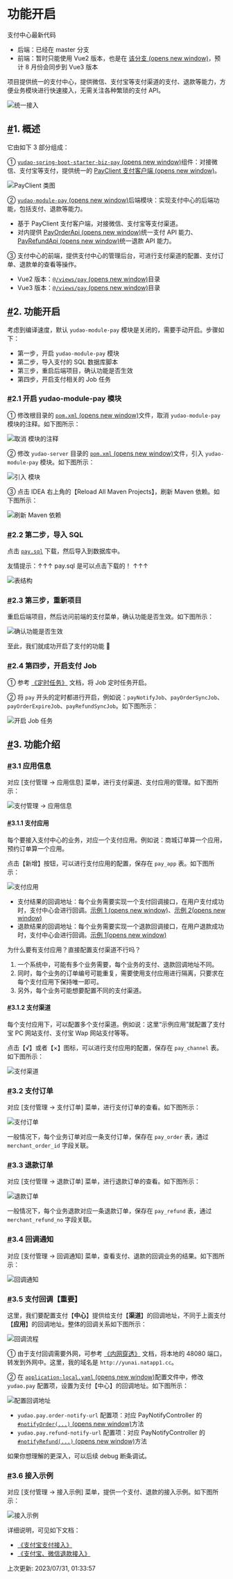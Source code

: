 # 功能开启

支付中心最新代码

- 后端：已经在 master 分支
- 前端：暂时只能使用 Vue2 版本，也是在 [该分支 (opens new window)](https://gitee.com/zhijiantianya/ruoyi-vue-pro/tree/master/yudao-ui-admin)，预计 8 月份会同步到 Vue3 版本

项目提供统一的支付中心，提供微信、支付宝等支付渠道的支付、退款等能力，方便业务模块进行快速接入，无需关注各种繁琐的支付 API。

![统一接入](https://doc.iocoder.cn/img/%E6%94%AF%E4%BB%98%E6%89%8B%E5%86%8C/%E5%8A%9F%E8%83%BD%E5%BC%80%E5%90%AF/%E7%BB%9F%E4%B8%80%E6%8E%A5%E5%85%A5.png)

## [#](https://doc.iocoder.cn/pay/build/#_1-概述)1. 概述

它由如下 3 部分组成：

① [`yudao-spring-boot-starter-biz-pay` (opens new window)](https://github.com/YunaiV/ruoyi-vue-pro/blob/master/yudao-framework/yudao-spring-boot-starter-biz-pay/)组件：对接微信、支付宝等支付，提供统一的 [PayClient 支付客户端 (opens new window)](https://github.com/YunaiV/ruoyi-vue-pro/blob/master/yudao-framework/yudao-spring-boot-starter-biz-pay/src/main/java/cn/iocoder/yudao/framework/pay/core/client/PayClient.java)。

![PayClient 类图](https://doc.iocoder.cn/img/%E6%94%AF%E4%BB%98%E6%89%8B%E5%86%8C/%E5%8A%9F%E8%83%BD%E5%BC%80%E5%90%AF/PayClient%E7%B1%BB%E5%9B%BE.png)

② [`yudao-module-pay` (opens new window)](https://github.com/YunaiV/ruoyi-vue-pro/tree/master/yudao-module-pay)后端模块：实现支付中心的后端功能，包括支付、退款等能力。

- 基于 PayClient 支付客户端，对接微信、支付宝等支付渠道。
- 对内提供 [PayOrderApi (opens new window)](https://github.com/YunaiV/ruoyi-vue-pro/blob/master/yudao-module-pay/yudao-module-pay-api/src/main/java/cn/iocoder/yudao/module/pay/api/order/PayOrderApi.java)统一支付 API 能力、[PayRefundApi (opens new window)](https://github.com/YunaiV/ruoyi-vue-pro/blob/master/yudao-module-pay/yudao-module-pay-api/src/main/java/cn/iocoder/yudao/module/pay/api/refund/PayRefundApi.java)统一退款 API 能力。

③ 支付中心的前端，提供支付中心的管理后台，可进行支付渠道的配置、支付订单、退款单的查看等操作。

- Vue2 版本：[`@/views/pay` (opens new window)](https://github.com/YunaiV/ruoyi-vue-pro/tree/master/yudao-ui-admin/src/views/pay)目录
- Vue3 版本：[`@/views/pay` (opens new window)](https://github.com/yudaocode/yudao-ui-admin-vue3/tree/master/src/views/pay)目录

## [#](https://doc.iocoder.cn/pay/build/#_2-功能开启)2. 功能开启

考虑到编译速度，默认 `yudao-module-pay` 模块是关闭的，需要手动开启。步骤如下：

- 第一步，开启 `yudao-module-pay` 模块
- 第二步，导入支付的 SQL 数据库脚本
- 第三步，重启后端项目，确认功能是否生效
- 第四步，开启支付相关的 Job 任务

### [#](https://doc.iocoder.cn/pay/build/#_2-1-开启-yudao-module-pay-模块)2.1 开启 yudao-module-pay 模块

① 修改根目录的 [`pom.xml` (opens new window)](https://github.com/YunaiV/ruoyi-vue-pro/blob/master/pom.xml)文件，取消 `yudao-module-pay` 模块的注释。如下图所示：

![取消  模块的注释](https://doc.iocoder.cn/img/%E6%94%AF%E4%BB%98%E6%89%8B%E5%86%8C/%E5%8A%9F%E8%83%BD%E5%BC%80%E5%90%AF/%E7%AC%AC%E4%B8%80%E6%AD%A5-01.png)

② 修改 `yudao-server` 目录的 [`pom.xml` (opens new window)](https://github.com/YunaiV/ruoyi-vue-pro/blob/master/yudao-server/pom.xml)文件，引入 `yudao-module-pay` 模块。如下图所示：

![引入  模块](https://doc.iocoder.cn/img/%E6%94%AF%E4%BB%98%E6%89%8B%E5%86%8C/%E5%8A%9F%E8%83%BD%E5%BC%80%E5%90%AF/%E7%AC%AC%E4%B8%80%E6%AD%A5-02.png)

③ 点击 IDEA 右上角的【Reload All Maven Projects】，刷新 Maven 依赖。如下图所示：

![刷新 Maven 依赖](https://doc.iocoder.cn/img/%E5%85%AC%E4%BC%97%E5%8F%B7%E6%89%8B%E5%86%8C/%E5%8A%9F%E8%83%BD%E5%BC%80%E5%90%AF/%E7%AC%AC%E4%B8%80%E6%AD%A5-03.png)

### [#](https://doc.iocoder.cn/pay/build/#_2-2-第二步-导入-sql)2.2 第二步，导入 SQL

点击 [`pay.sql`](https://doc.iocoder.cn/file/pay.sql) 下载，然后导入到数据库中。

友情提示：↑↑↑ pay.sql 是可以点击下载的！ ↑↑↑

![表结构](https://doc.iocoder.cn/img/%E6%94%AF%E4%BB%98%E6%89%8B%E5%86%8C/%E5%8A%9F%E8%83%BD%E5%BC%80%E5%90%AF/%E7%AC%AC%E4%BA%8C%E6%AD%A5-%E8%A1%A8%E7%BB%93%E6%9E%84.png)

### [#](https://doc.iocoder.cn/pay/build/#_2-3-第三步-重新项目)2.3 第三步，重新项目

重启后端项目，然后访问前端的支付菜单，确认功能是否生效。如下图所示：

![确认功能是否生效](https://doc.iocoder.cn/img/%E6%94%AF%E4%BB%98%E6%89%8B%E5%86%8C/%E5%8A%9F%E8%83%BD%E5%BC%80%E5%90%AF/%E7%AC%AC%E4%B8%89%E6%AD%A5-01.png)

至此，我们就成功开启了支付的功能 🙂

### [#](https://doc.iocoder.cn/pay/build/#_2-4-第四步-开启支付-job)2.4 第四步，开启支付 Job

① 参考 [《定时任务》](https://doc.iocoder.cn/job/) 文档，将 Job 定时任务开启。

② 将 `pay` 开头的定时都进行开启，例如说：`payNotifyJob`、`payOrderSyncJob`、`payOrderExpireJob`、`payRefundSyncJob`。如下图所示：

![开启 Job 任务](https://doc.iocoder.cn/img/%E6%94%AF%E4%BB%98%E6%89%8B%E5%86%8C/%E5%8A%9F%E8%83%BD%E5%BC%80%E5%90%AF/%E7%AC%AC%E5%9B%9B%E6%AD%A5-01.png)

## [#](https://doc.iocoder.cn/pay/build/#_3-功能介绍)3. 功能介绍

### [#](https://doc.iocoder.cn/pay/build/#_3-1-应用信息)3.1 应用信息

对应 [支付管理 -> 应用信息] 菜单，进行支付渠道、支付应用的管理。如下图所示：

![支付管理 -> 应用信息](https://doc.iocoder.cn/img/%E6%94%AF%E4%BB%98%E6%89%8B%E5%86%8C/%E5%8A%9F%E8%83%BD%E5%BC%80%E5%90%AF/%E8%8F%9C%E5%8D%95-%E5%BA%94%E7%94%A8%E4%BF%A1%E6%81%AF.png)

#### [#](https://doc.iocoder.cn/pay/build/#_3-1-1-支付应用)3.1.1 支付应用

每个要接入支付中心的业务，对应一个支付应用。例如说：商城订单算一个应用，预约订单算一个应用。

点击【新增】按钮，可以进行支付应用的配置，保存在 `pay_app` 表。如下图所示：

![支付应用](https://doc.iocoder.cn/img/%E6%94%AF%E4%BB%98%E6%89%8B%E5%86%8C/%E5%8A%9F%E8%83%BD%E5%BC%80%E5%90%AF/%E6%94%AF%E4%BB%98%E5%BA%94%E7%94%A8.png)

- 支付结果的回调地址：每个业务需要实现一个支付回调接口，在用户支付成功时，支付中心会进行回调。[示例 1 (opens new window)](https://github.com/YunaiV/ruoyi-vue-pro/blob/master/yudao-module-pay/yudao-module-pay-biz/src/main/java/cn/iocoder/yudao/module/pay/controller/admin/demo/PayDemoOrderController.java#L50-L58)、[示例 2(opens new window)](https://github.com/YunaiV/ruoyi-vue-pro/blob/master/yudao-module-mall/yudao-module-trade-biz/src/main/java/cn/iocoder/yudao/module/trade/controller/app/order/AppTradeOrderController.java#L64-L70)
- 退款结果的回调地址：每个业务需要实现一个退款回调接口，在用户退款成功时，支付中心会进行回调。[示例 1(opens new window)](https://github.com/YunaiV/ruoyi-vue-pro/blob/master/yudao-module-pay/yudao-module-pay-biz/src/main/java/cn/iocoder/yudao/module/pay/controller/admin/demo/PayDemoOrderController.java#L68-L76)

为什么要有支付应用？直接配置支付渠道不行吗？

1. 一个系统中，可能有多个业务需要，每个业务的支付、退款回调地址不同。
2. 同时，每个业务的订单编号可能重复，需要使用支付应用进行隔离，只要求在每个支付应用下保持唯一即可。
3. 另外，每个业务可能想要配置不同的支付渠道。

#### [#](https://doc.iocoder.cn/pay/build/#_3-1-2-支付渠道)3.1.2 支付渠道

每个支付应用下，可以配置多个支付渠道。例如说：这里“示例应用”就配置了支付宝 PC 网站支付、支付宝 Wap 网站支付等等。

点击【√】或者【×】图标，可以进行支付应用的配置，保存在 `pay_channel` 表。如下图所示：

![支付渠道](https://doc.iocoder.cn/img/%E6%94%AF%E4%BB%98%E6%89%8B%E5%86%8C/%E5%8A%9F%E8%83%BD%E5%BC%80%E5%90%AF/%E6%94%AF%E4%BB%98%E6%B8%A0%E9%81%93.png)

### [#](https://doc.iocoder.cn/pay/build/#_3-2-支付订单)3.2 支付订单

对应 [支付管理 -> 支付订单] 菜单，进行支付订单的查看。如下图所示：

![支付订单](https://doc.iocoder.cn/img/%E6%94%AF%E4%BB%98%E6%89%8B%E5%86%8C/%E5%8A%9F%E8%83%BD%E5%BC%80%E5%90%AF/%E6%94%AF%E4%BB%98%E8%AE%A2%E5%8D%95.png)

一般情况下，每个业务订单对应一条支付订单，保存在 `pay_order` 表，通过 `merchant_order_id` 字段关联。

### [#](https://doc.iocoder.cn/pay/build/#_3-3-退款订单)3.3 退款订单

对应 [支付管理 -> 退款订单] 菜单，进行退款订单的查看。如下图所示：

![退款订单](https://doc.iocoder.cn/img/%E6%94%AF%E4%BB%98%E6%89%8B%E5%86%8C/%E5%8A%9F%E8%83%BD%E5%BC%80%E5%90%AF/%E9%80%80%E6%AC%BE%E8%AE%A2%E5%8D%95.png)

一般情况下，每个业务退款对应一条退款订单，保存在 `pay_refund` 表，通过 `merchant_refund_no` 字段关联。

### [#](https://doc.iocoder.cn/pay/build/#_3-4-回调通知)3.4 回调通知

对应 [支付管理 -> 回调通知] 菜单，查看支付、退款的回调业务的结果。如下图所示：

![回调通知](https://doc.iocoder.cn/img/%E6%94%AF%E4%BB%98%E6%89%8B%E5%86%8C/%E5%8A%9F%E8%83%BD%E5%BC%80%E5%90%AF/%E5%9B%9E%E8%B0%83%E9%80%9A%E7%9F%A5.png)

### [#](https://doc.iocoder.cn/pay/build/#_3-5-支付回调【重要】)3.5 支付回调【重要】

这里，我们要配置支付【**中心**】提供给支付【**渠道**】的回调地址，不同于上面支付【**应用**】的回调地址。整体的回调关系如下图所示：

![回调流程](https://doc.iocoder.cn/img/%E6%94%AF%E4%BB%98%E6%89%8B%E5%86%8C/%E5%8A%9F%E8%83%BD%E5%BC%80%E5%90%AF/%E5%9B%9E%E8%B0%83%E6%B5%81%E7%A8%8B.png)

① 由于支付回调需要外网，可参考 [《内网穿透》](https://doc.iocoder.cn/natapp/) 文档，将本地的 48080 端口，转发到外网中。这里，我的域名是 `http://yunai.natapp1.cc`。

② 在 [`application-local.yaml` (opens new window)](https://github.com/YunaiV/ruoyi-vue-pro/blob/master/yudao-server/src/main/resources/application-local.yaml#L196-L197)配置文件中，修改 `yudao.pay` 配置项，设置为支付【中心】的回调地址。如下图所示：

![配置回调地址](https://doc.iocoder.cn/img/%E6%94%AF%E4%BB%98%E6%89%8B%E5%86%8C/%E5%8A%9F%E8%83%BD%E5%BC%80%E5%90%AF/%E9%85%8D%E7%BD%AE%E5%9B%9E%E8%B0%83%E5%9C%B0%E5%9D%80.png)

- `yudao.pay.order-notify-url` 配置项：对应 PayNotifyController 的 [`#notifyOrder(...)` (opens new window)](https://github.com/YunaiV/ruoyi-vue-pro/blob/master/yudao-module-pay/yudao-module-pay-biz/src/main/java/cn/iocoder/yudao/module/pay/controller/admin/notify/PayNotifyController.java#L59-L98)方法
- `yudao.pay.refund-notify-url` 配置项：对应 PayNotifyController 的 [`#notifyRefund(...)` (opens new window)](https://github.com/YunaiV/ruoyi-vue-pro/blob/master/yudao-module-pay/yudao-module-pay-biz/src/main/java/cn/iocoder/yudao/module/pay/controller/admin/notify/PayNotifyController.java#L59-L98)方法

如果你想理解的更深入，可以后续 debug 断条调试。

### [#](https://doc.iocoder.cn/pay/build/#_3-6-接入示例)3.6 接入示例

对应 [支付管理 -> 接入示例] 菜单，提供一个支付、退款的接入示例。如下图所示：

![接入示例](https://doc.iocoder.cn/img/%E6%94%AF%E4%BB%98%E6%89%8B%E5%86%8C/%E5%8A%9F%E8%83%BD%E5%BC%80%E5%90%AF/%E6%8E%A5%E5%85%A5%E7%A4%BA%E4%BE%8B.png)

详细说明，可见如下文档：

- [《支付宝支付接入》](https://doc.iocoder.cn/pay/alipay-pay-demo)
- [《支付宝、微信退款接入》](https://doc.iocoder.cn/pay/refund-demo)

上次更新: 2023/07/31, 01:33:57